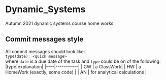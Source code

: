 # Dynamic_Systems
Autumn 2021 dynamic systems course home works

## Commit messages style
All commit messages should look like:\
`type(date): <quick message>`\
where `date` is a due date of the task and `type` could be on of the following:
|type|explanation|
|----|-----------|
| CW | a ClassWork|
| HW | a HomeWork (exactly, some code) |
| AN | for analytical calculations |
